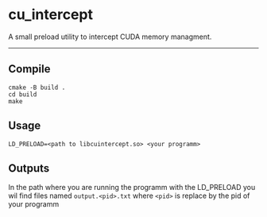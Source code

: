 # cu_intercept

A small preload utility to intercept CUDA memory managment.

---

## Compile 

```
cmake -B build .
cd build
make
```

## Usage

```
LD_PRELOAD=<path to libcuintercept.so> <your programm>
```

## Outputs

In the path where you are running the programm with the LD_PRELOAD you wil find files named `output.<pid>.txt` where `<pid>` is replace by the pid of your programm